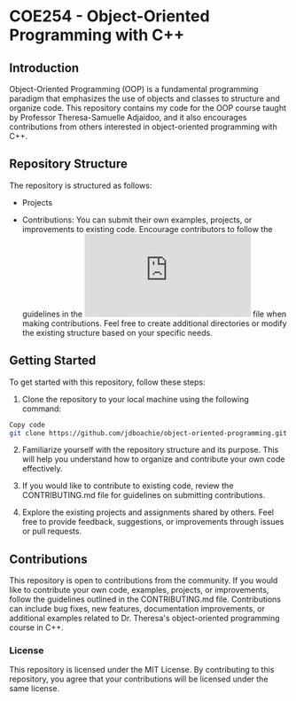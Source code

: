 # COE254 - Object-Oriented Programming with C++

## Introduction

Object-Oriented Programming (OOP) is a fundamental programming paradigm that emphasizes the use of objects and classes to structure and organize code. This repository contains my code for the OOP course taught by Professor Theresa-Samuelle Adjaidoo, and it also encourages contributions from others interested in object-oriented programming with C++.

## Repository Structure

The repository is structured as follows:

* Projects

* Contributions: You can submit their own examples, projects, or improvements to existing code. Encourage contributors to follow the guidelines in the ![CONTRIBUTING.md](https://github.com/jdboachie/object-oriented-programming/blob/main/CONTRIBUTING.md) file when making contributions.
Feel free to create additional directories or modify the existing structure based on your specific needs.

## Getting Started
To get started with this repository, follow these steps:

1. Clone the repository to your local machine using the following command:

```bash
Copy code
git clone https://github.com/jdboachie/object-oriented-programming.git
```

2. Familiarize yourself with the repository structure and its purpose. This will help you understand how to organize and contribute your own code effectively.

3. If you would like to contribute to existing code, review the CONTRIBUTING.md file for guidelines on submitting contributions.

4. Explore the existing projects and assignments shared by others. Feel free to provide feedback, suggestions, or improvements through issues or pull requests.

## Contributions

This repository is open to contributions from the community. If you would like to contribute your own code, examples, projects, or improvements, follow the guidelines outlined in the CONTRIBUTING.md file. Contributions can include bug fixes, new features, documentation improvements, or additional examples related to Dr. Theresa's object-oriented programming course in C++.


### License
This repository is licensed under the MIT License. By contributing to this repository, you agree that your contributions will be licensed under the same license.
